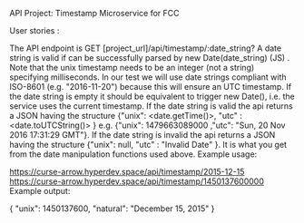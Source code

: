 API Project: Timestamp Microservice for FCC

User stories :

The API endpoint is GET [project_url]/api/timestamp/:date_string?
A date string is valid if can be successfully parsed by new Date(date_string) (JS) . Note that the unix timestamp needs to be an integer (not a string) specifying milliseconds. In our test we will use date strings compliant with ISO-8601 (e.g. "2016-11-20") because this will ensure an UTC timestamp.
If the date string is empty it should be equivalent to trigger new Date(), i.e. the service uses the current timestamp.
If the date string is valid the api returns a JSON having the structure {"unix": <date.getTime()>, "utc" : <date.toUTCString()> } e.g. {"unix": 1479663089000 ,"utc": "Sun, 20 Nov 2016 17:31:29 GMT"}.
If the date string is invalid the api returns a JSON having the structure {"unix": null, "utc" : "Invalid Date" }. It is what you get from the date manipulation functions used above.
Example usage:

https://curse-arrow.hyperdev.space/api/timestamp/2015-12-15
https://curse-arrow.hyperdev.space/api/timestamp/1450137600000
Example output:

{ "unix": 1450137600, "natural": "December 15, 2015" }
